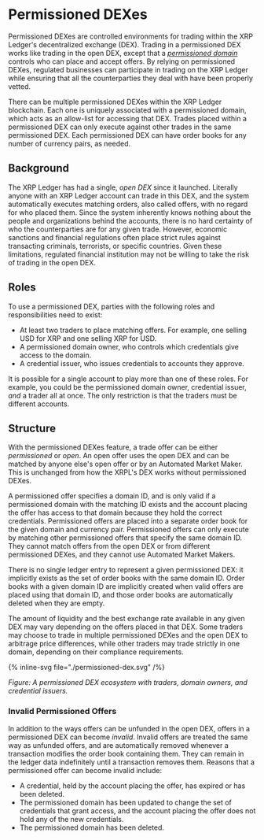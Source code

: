 # Permissioned DEXes

Permissioned DEXes are controlled environments for trading within the XRP Ledger's decentralized exchange (DEX). Trading in a permissioned DEX works like trading in the open DEX, except that a [_permissioned domain_](../xls-80d-permissioned-domains/index.page.tsx) controls who can place and accept offers. By relying on permissioned DEXes, regulated businesses can participate in trading on the XRP Ledger while ensuring that all the counterparties they deal with have been properly vetted.

There can be multiple permissioned DEXes within the XRP Ledger blockchain. Each one is uniquely associated with a permissioned domain, which acts as an allow-list for accessing that DEX. Trades placed within a permissioned DEX can only execute against other trades in the same permissioned DEX. Each permissioned DEX can have order books for any number of currency pairs, as needed.

## Background

The XRP Ledger has had a single, _open DEX_ since it launched. Literally anyone with an XRP Ledger account can trade in this DEX, and the system automatically executes matching orders, also called offers, with no regard for who placed them. Since the system inherently knows nothing about the people and organizations behind the accounts, there is no hard certainty of who the counterparties are for any given trade. However, economic sanctions and financial regulations often place strict rules against transacting criminals, terrorists, or specific countries. Given these limitations, regulated financial institution may not be willing to take the risk of trading in the open DEX.

## Roles

To use a permissioned DEX, parties with the following roles and responsibilities need to exist:

- At least two traders to place matching offers. For example, one selling USD for XRP and one selling XRP for USD.
- A permissioned domain owner, who controls which credentials give access to the domain.
- A credential issuer, who issues credentials to accounts they approve.

It is possible for a single account to play more than one of these roles. For example, you could be the permissioned domain owner, credential issuer, _and_ a trader all at once. The only restriction is that the traders must be different accounts.

## Structure

With the permissioned DEXes feature, a trade offer can be either _permissioned_ or _open_. An open offer uses the open DEX and can be matched by anyone else's open offer or by an Automated Market Maker. This is unchanged from how the XRPL's DEX works without permissioned DEXes.

A permissioned offer specifies a domain ID, and is only valid if a permissioned domain with the matching ID exists and the account placing the offer has access to that domain because they hold the correct credentials. Permissioned offers are placed into a separate order book for the given domain and currency pair. Permissioned offers can only execute by matching other permissioned offers that specify the same domain ID. They cannot match offers from the open DEX or from different permissioned DEXes, and they cannot use Automated Market Makers.

There is no single ledger entry to represent a given permissioned DEX: it implicitly exists as the set of order books with the same domain ID. Order books with a given domain ID are implicitly created when valid offers are placed using that domain ID, and those order books are automatically deleted when they are empty.

The amount of liquidity and the best exchange rate available in any given DEX may vary depending on the offers placed in that DEX. Some traders may choose to trade in multiple permissioned DEXes and the open DEX to arbitrage price differences, while other traders may trade strictly in one domain, depending on their compliance requirements.

{% inline-svg file="./permissioned-dex.svg" /%}

_Figure: A permissioned DEX ecosystem with traders, domain owners, and credential issuers._

### Invalid Permissioned Offers

In addition to the ways offers can be unfunded in the open DEX, offers in a permissioned DEX can become _invalid_. Invalid offers are treated the same way as unfunded offers, and are automatically removed whenever a transaction modifies the order book containing them. They can remain in the ledger data indefinitely until a transaction removes them. Reasons that a permissioned offer can become invalid include:

- A credential, held by the account placing the offer, has expired or has been deleted.
- The permissioned domain has been updated to change the set of credentials that grant access, and the account placing the offer does not hold any of the new credentials.
- The permissioned domain has been deleted.

